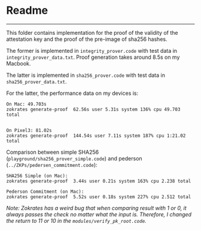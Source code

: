 # Readme
---

This folder contains implementation for the proof of the validity of the attestation key and the proof of the pre-image of sha256 hashes.

The former is implemented in `integrity_prover.code` with test data in `integrity_prover_data.txt`. Proof generation takes around 8.5s on my Macbook.

The latter is implemented in `sha256_prover.code` with test data in `sha256_prover_data.txt`.

For the latter, the performance data on my devices is:

```
On Mac: 49.703s
zokrates generate-proof  62.56s user 5.31s system 136% cpu 49.703 total


On Pixel3: 81.02s
zokrates generate-proof  144.54s user 7.11s system 187% cpu 1:21.02 total
```

Comparison between simple SHA256 (`playground/sha256_prover_simple.code`) and pederson (`../ZKPs/pedersen_commitment.code`):

```
SHA256 Simple (on Mac):
zokrates generate-proof  3.44s user 0.21s system 163% cpu 2.238 total

Pederson Commitment (on Mac):
zokrates generate-proof  5.52s user 0.18s system 227% cpu 2.512 total

```

*Note: Zokrates has a weird bug that when comparing result with 1 or 0, it always passes the check no matter what the input is. Therefore, I changed the return to 11 or 10 in the `modules/verify_pk_root.code`.*
